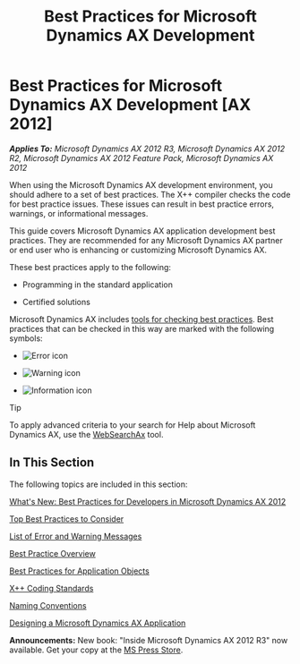 ﻿---
title: Best Practices for Microsoft Dynamics AX Development
TOCTitle: Best Practices
ms:assetid: 833e44ff-d89a-459a-84be-0cc5da57ee90
ms:mtpsurl: https://msdn.microsoft.com/en-us/library/Aa658028(v=AX.60)
ms:contentKeyID: 35246154
ms.date: 05/18/2015
mtps_version: v=AX.60
---

# Best Practices for Microsoft Dynamics AX Development [AX 2012]


_**Applies To:** Microsoft Dynamics AX 2012 R3, Microsoft Dynamics AX 2012 R2, Microsoft Dynamics AX 2012 Feature Pack, Microsoft Dynamics AX 2012_

When using the Microsoft Dynamics AX development environment, you should adhere to a set of best practices. The X++ compiler checks the code for best practice issues. These issues can result in best practice errors, warnings, or informational messages.

This guide covers Microsoft Dynamics AX application development best practices. They are recommended for any Microsoft Dynamics AX partner or end user who is enhancing or customizing Microsoft Dynamics AX.

These best practices apply to the following:

  - Programming in the standard application

  - Certified solutions

Microsoft Dynamics AX includes [tools for checking best practices](best-practices-checks.md). Best practices that can be checked in this way are marked with the following symbols:

  - ![Error icon](images/Aa872655.ErrorIcon(AX.60).gif "Error icon")

  - ![Warning icon](images/Aa658028.WarningIcon(en-us,AX.60).gif "Warning icon")

  - ![Information icon](images/Aa658028.InfoIcon(en-us,AX.60).gif "Information icon")


> [!TIP]
> <P>To apply advanced criteria to your search for Help about Microsoft Dynamics AX, use the <A href="http://go.microsoft.com/fwlink/?linkid=247587&amp;xver=ax060">WebSearchAx</A> tool.</P>



## In This Section

The following topics are included in this section:

[What's New: Best Practices for Developers in Microsoft Dynamics AX 2012](what-s-new-best-practices-for-developers-in-microsoft-dynamics-ax-2012.md)

[Top Best Practices to Consider](top-best-practices-to-consider.md)

[List of Error and Warning Messages](list-of-error-and-warning-messages.md)

[Best Practice Overview](best-practice-overview.md)

[Best Practices for Application Objects](best-practices-for-application-objects.md)

[X++ Coding Standards](x-coding-standards.md)

[Naming Conventions](naming-conventions.md)

[Designing a Microsoft Dynamics AX Application](designing-a-microsoft-dynamics-ax-application.md)

  
**Announcements:** New book: "Inside Microsoft Dynamics AX 2012 R3" now available. Get your copy at the [MS Press Store](https://www.microsoftpressstore.com/store/inside-microsoft-dynamics-ax-2012-r3-9780735685109).

